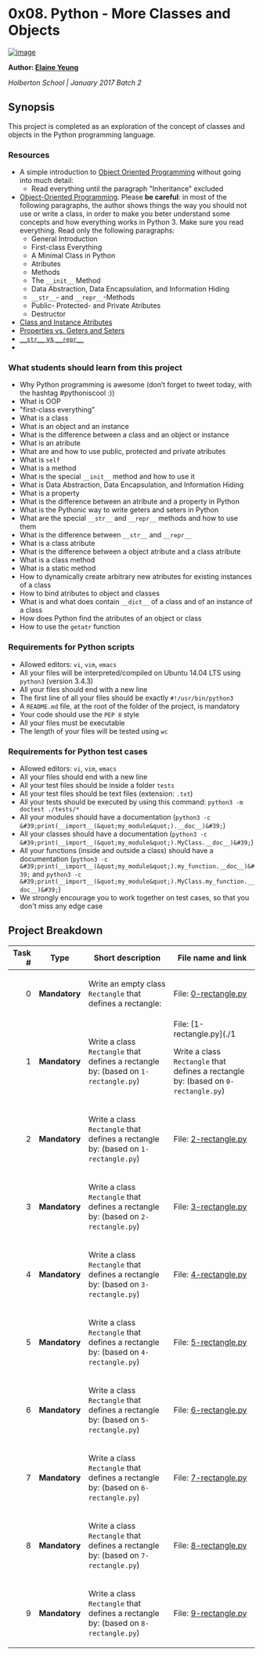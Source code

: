 # 0x08. Python - More Classes and Objects
[![image](https://imgs.xkcd.com/comics/bonding.png)](https://xkcd.com/1188/)

**Author: [Elaine Yeung](https://twitter.com/egsy)**

*Holberton School | January 2017 Batch 2*

## Synopsis
This project is completed as an exploration of the concept of classes and objects in the Python programming language.

### Resources 
- A simple introduction to <a href="htps:/python.swaroopch.com/oop.html">Object Oriented Programming</a> without going into much detail:
  - Read everything until the paragraph &quot;Inheritance&quot; excluded
- <a href="htp:/www.python-course.eu/python3_object_oriented_programming.php">Object-Oriented Programming</a>. Please <strong>be careful</strong>: in most of the following paragraphs, the author shows things the way you should not use or write a class, in order to make you beter understand some concepts and how everything works in Python 3. Make sure you read everything. Read only the following paragraphs:
  - General Introduction
  - First-class Everything
  - A Minimal Class in Python
  - Atributes
  - Methods
  - The `__init__` Method
  - Data Abstraction, Data Encapsulation, and Information Hiding
  - `__str__`- and `__repr__`-Methods
  - Public- Protected- and Private Atributes
  - Destructor
- <a href="htp:/www.python-course.eu/python3_class_and_instance_atributes.php">Class and Instance Atributes</a>
- <a href="htp:/www.python-course.eu/python3_properties.php">Properties vs. Geters and Seters</a>
- <a href="htp:/brennerm.github.io/posts/python-str-vs-repr.html">`__str__` vs `__repr__`</a>
- 
### What students should learn from this project
- Why Python programming is awesome (don’t forget to tweet today, with the hashtag #pythoniscool :))
- What is OOP
- &quot;first-class everything&quot;
- What is a class
- What is an object and an instance
- What is the difference between a class and an object or instance
- What is an atribute
- What are and how to use public, protected and private atributes
- What is `self`
- What is a method
- What is the special `__init__` method and how to use it
- What is Data Abstraction, Data Encapsulation, and Information Hiding
- What is a property
- What is the difference between an atribute and a property in Python
- What is the Pythonic way to write geters and seters in Python
- What are the special `__str__` and `__repr__` methods and how to use them
- What is the difference between `__str__` and `__repr__`
- What is a class atribute
- What is the difference between a object atribute and a class atribute
- What is a class method
- What is a static method
- How to dynamically create arbitrary new atributes for existing instances of a class
- How to bind atributes to object and classes
- What is and what does contain `__dict__` of a class and of an instance of a class
- How does Python find the atributes of an object or class
- How to use the `getatr` function

### Requirements for Python scripts
- Allowed editors: `vi`, `vim`, `emacs`
- All your files will be interpreted/compiled on Ubuntu 14.04 LTS using `python3` (version 3.4.3)
- All your files should end with a new line
- The first line of all your files should be exactly `#!/usr/bin/python3`
- A `README.md` file, at the root of the folder of the project, is mandatory
- Your code should use the `PEP 8` style
- All your files must be executable
- The length of your files will be tested using `wc`

### Requirements for Python test cases
- Allowed editors: `vi`, `vim`, `emacs`
- All your files should end with a new line
- All your test files should be inside a folder `tests`
- All your test files should be text files (extension: `.txt`)
- All your tests should be executed by using this command: `python3 -m doctest ./tests/*`
- All your modules should have a documentation (`python3 -c &#39;print(__import__(&quot;my_module&quot;).__doc__)&#39;`)
- All your classes should have a documentation (`python3 -c &#39;print(__import__(&quot;my_module&quot;).MyClass.__doc__)&#39;`)
- All your functions (inside and outside a class) should have a documentation (`python3 -c &#39;print(__import__(&quot;my_module&quot;).my_function.__doc__)&#39;` and `python3 -c &#39;print(__import__(&quot;my_module&quot;).MyClass.my_function.__doc__)&#39;`)
- We strongly encourage you to work together on test cases, so that you don't miss any edge case


## Project Breakdown

| Task # | Type | Short description | File name and link |
| ---: | --- | --- | --- |
|0| **Mandatory**  |<p>Write an empty class <code>Rectangle</code> that defines a rectangle:</p> | File: [0-rectangle.py](./0-rectangle.py)
|1| **Mandatory**  |<p>Write a class <code>Rectangle</code> that defines a rectangle by: (based on <code>1-rectangle.py</code>)</p> | File: [1-rectangle.py](./1<p>Write a class <code>Rectangle</code> that defines a rectangle by: (based on <code>0-rectangle.py</code>)</p> | File: [1-rectangle.py](./1-rectangle.py)
|2| **Mandatory**  |<p>Write a class <code>Rectangle</code> that defines a rectangle by: (based on <code>1-rectangle.py</code>)</p> | File: [2-rectangle.py](./2-rectangle.py)
|3| **Mandatory**  |<p>Write a class <code>Rectangle</code> that defines a rectangle by: (based on <code>2-rectangle.py</code>)</p> | File: [3-rectangle.py](./3-rectangle.py)
|4| **Mandatory**  |<p>Write a class <code>Rectangle</code> that defines a rectangle by: (based on <code>3-rectangle.py</code>)</p> | File: [4-rectangle.py](./4-rectangle.py)
|5| **Mandatory**  |<p>Write a class <code>Rectangle</code> that defines a rectangle by: (based on <code>4-rectangle.py</code>)</p> | File: [5-rectangle.py](./5-rectangle.py)
|6| **Mandatory**  |<p>Write a class <code>Rectangle</code> that defines a rectangle by: (based on <code>5-rectangle.py</code>)</p> | File: [6-rectangle.py](./6-rectangle.py)
|7| **Mandatory**  |<p>Write a class <code>Rectangle</code> that defines a rectangle by: (based on <code>6-rectangle.py</code>)</p> | File: [7-rectangle.py](./7-rectangle.py)
|8| **Mandatory**  |<p>Write a class <code>Rectangle</code> that defines a rectangle by: (based on <code>7-rectangle.py</code>)</p> | File: [8-rectangle.py](./8-rectangle.py)
|9| **Mandatory**  |<p>Write a class <code>Rectangle</code> that defines a rectangle by: (based on <code>8-rectangle.py</code>)</p> | File: [9-rectangle.py](./9-rectangle.py)



